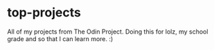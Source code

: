 # top-projects
All of my projects from The Odin Project.
Doing this for lolz, my school grade and so that I can learn more. :)
